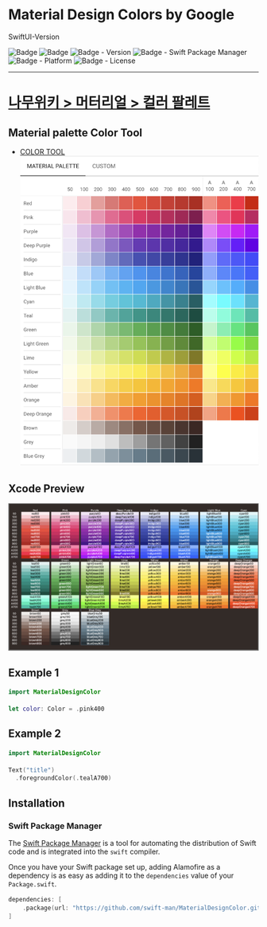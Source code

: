 # Material Design Colors by Google
SwiftUI-Version

![Badge](https://img.shields.io/badge/swift-white.svg?style=flat-square&logo=Swift)
![Badge](https://img.shields.io/badge/SwiftUI-001b87.svg?style=flat-square&logo=Swift&logoColor=black)
![Badge - Version](https://img.shields.io/badge/Version-1.0.0-1177AA?style=flat-square)
![Badge - Swift Package Manager](https://img.shields.io/badge/SPM-compatible-orange?style=flat-square)
![Badge - Platform](https://img.shields.io/badge/platform-mac_12|ios_13|watchos_6|tvos_13-yellow?style=flat-square)
![Badge - License](https://img.shields.io/badge/license-MIT-black?style=flat-square)  

---

# [나무위키 > 머터리얼 > 컬러 팔레트](https://namu.wiki/w/%EB%A8%B8%ED%8B%B0%EB%A6%AC%EC%96%BC%20%EB%94%94%EC%9E%90%EC%9D%B8#toc)

## Material palette Color Tool
* [COLOR TOOL](https://m2.material.io/resources/color/#!/?view.left=0&view.right=0)  
![Image](assets/1.png)  

## Xcode Preview
![Image](assets/6.png)  

## Example 1
```swift
import MaterialDesignColor

let color: Color = .pink400
```

## Example 2
```swift
import MaterialDesignColor

Text("title")
  .foregroundColor(.tealA700)
```

## Installation
### Swift Package Manager

The [Swift Package Manager](https://swift.org/package-manager/) is a tool for automating the distribution of Swift code and is integrated into the `swift` compiler. 

Once you have your Swift package set up, adding Alamofire as a dependency is as easy as adding it to the `dependencies` value of your `Package.swift`.

```swift
dependencies: [
    .package(url: "https://github.com/swift-man/MaterialDesignColor.git", .upToNextMajor(from: "1.0.0"))
]
```
